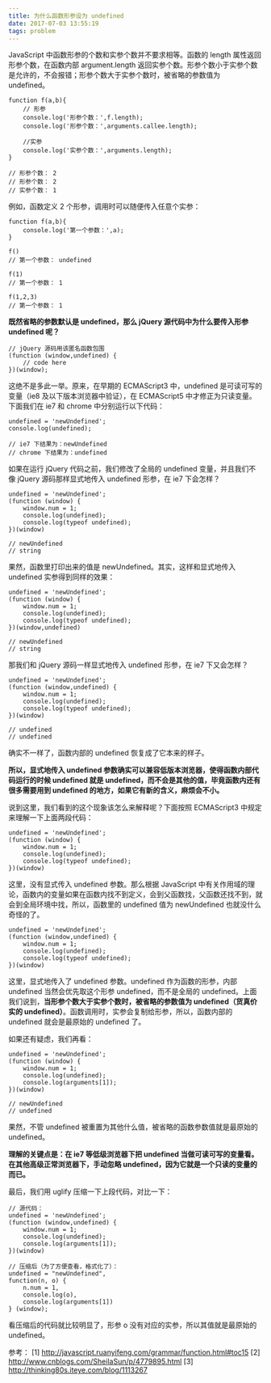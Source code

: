 ```yaml
---
title: 为什么函数形参设为 undefined
date: 2017-07-03 13:55:19
tags: problem
---
```


JavaScript 中函数形参的个数和实参个数并不要求相等。函数的 length 属性返回形参个数，在函数内部 argument.length 返回实参个数。形参个数小于实参个数是允许的，不会报错；形参个数大于实参个数时，被省略的参数值为 undefined。

<!-- more -->

```
function f(a,b){
    // 形参
    console.log('形参个数：',f.length);
    console.log('形参个数：',arguments.callee.length);

    //实参
    console.log('实参个数：',arguments.length);
}

// 形参个数： 2
// 形参个数： 2
// 实参个数： 1
```

例如，函数定义 2 个形参，调用时可以随便传入任意个实参：

```
function f(a,b){
    console.log('第一个参数：',a);
}

f()
// 第一个参数： undefined

f(1)
// 第一个参数： 1

f(1,2,3)
// 第一个参数： 1
```

**既然省略的参数默认是 undefined，那么 jQuery 源代码中为什么要传入形参 undefined 呢？**

```
// jQuery 源码用该匿名函数包围
(function (window,undefined) {
    // code here
})(window);
```

这绝不是多此一举。原来，在早期的 ECMAScript3 中，undefined 是可读可写的变量（ie8 及以下版本浏览器中验证），在 ECMAScript5 中才修正为只读变量。下面我们在 ie7 和 chrome 中分别运行以下代码：

```
undefined = 'newUndefined';
console.log(undefined);

// ie7 下结果为：newUndefined
// chrome 下结果为：undefined
```

如果在运行 jQuery 代码之前，我们修改了全局的 undefined 变量，并且我们不像 jQuery 源码那样显式地传入 undefined 形参，在 ie7 下会怎样？

```
undefined = 'newUndefined';
(function (window) {
    window.num = 1;
    console.log(undefined);
    console.log(typeof undefined);
})(window)

// newUndefined
// string 
```

果然，函数里打印出来的值是 newUndefined。其实，这样和显式地传入 undefined 实参得到同样的效果：

```
undefined = 'newUndefined';
(function (window) {
    window.num = 1;
    console.log(undefined);
    console.log(typeof undefined);
})(window,undefined)

// newUndefined
// string 
```

那我们和 jQuery 源码一样显式地传入 undefined 形参，在 ie7 下又会怎样？

```
undefined = 'newUndefined';
(function (window,undefined) {
    window.num = 1;
    console.log(undefined);
    console.log(typeof undefined);
})(window)

// undefined
// undefined
```

确实不一样了，函数内部的 undefined 恢复成了它本来的样子。

**所以，显式地传入 undefined 参数确实可以兼容低版本浏览器，使得函数内部代码运行的时候 undefined 就是 undefined，而不会是其他的值，毕竟函数内还有很多需要用到 undefined 的地方，如果它有新的含义，麻烦会不小。**

说到这里，我们看到的这个现象该怎么来解释呢？下面按照 ECMAScript3 中规定来理解一下上面两段代码：

```
undefined = 'newUndefined';
(function (window) {
    window.num = 1;
    console.log(undefined);
    console.log(typeof undefined);
})(window)
```

这里，没有显式传入 undefined 参数。那么根据 JavaScript 中有关作用域的理论，函数内的变量如果在函数内找不到定义，会到父函数找，父函数还找不到，就会到全局环境中找，所以，函数里的 undefined 值为 newUndefined 也就没什么奇怪的了。

```
undefined = 'newUndefined';
(function (window,undefined) {
    window.num = 1;
    console.log(undefined);
    console.log(typeof undefined);
})(window)
```

这里，显式地传入了 undefined 参数。undefined 作为函数的形参，内部 undefined 当然会优先取这个形参 undefined，而不是全局的 undefined。上面我们说到，**当形参个数大于实参个数时，被省略的参数值为 undefined（货真价实的 undefined）**。函数调用时，实参会复制给形参，所以，函数内部的 undefined 就会是最原始的 undefined 了。

如果还有疑虑，我们再看：

```
undefined = 'newUndefined';
(function (window) {
    window.num = 1;
    console.log(undefined);
    console.log(arguments[1]);
})(window)

// newUndefined 
// undefined
```

果然，不管 undefined 被重置为其他什么值，被省略的函数参数值就是最原始的 undefined。

**理解的关键点是：在 ie7 等低级浏览器下把 undefined 当做可读可写的变量看。在其他高级正常浏览器下，手动忽略 undefined，因为它就是一个只读的变量的而已。**

最后，我们用 uglify 压缩一下上段代码，对比一下：

```
// 源代码：
undefined = 'newUndefined';
(function (window,undefined) {
    window.num = 1;
    console.log(undefined);
    console.log(arguments[1]);
})(window)

// 压缩后（为了方便查看，格式化了）：
undefined = "newUndefined",
function(n, o) {
	n.num = 1,
	console.log(o),
	console.log(arguments[1])
} (window);
```

看压缩后的代码就比较明显了，形参 o 没有对应的实参，所以其值就是最原始的 undefined。



参考：
[1] http://javascript.ruanyifeng.com/grammar/function.html#toc15
[2] http://www.cnblogs.com/SheilaSun/p/4779895.html
[3] http://thinking80s.iteye.com/blog/1113267